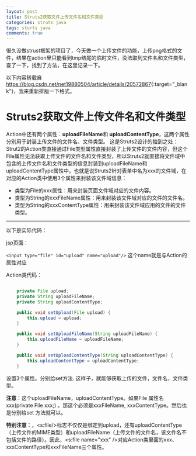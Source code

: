 ```yaml
---
layout: post
title: Struts2获取文件上传文件名和文件类型
categories: struts java
tags: sturts java
comments: true
---
```


很久没做strust框架的项目了，今天做一个上传文件的功能，上传png格式的文件，结果在action里只能看到tmp结尾的临时文件，没法取到文件名和文件类型，查了一下，找到了方法，在这里记录一下。

以下内容转载自<https://blog.csdn.net/net19880504/article/details/20572867>{:target="_blank"}，我来重新排版一下格式。

# Struts2获取文件上传文件名和文件类型

Action中还有两个属性：**uploadFileName**和 **uploadContentType**，这两个属性分别用于封装上传文件的文件名、文件类型。
这是Struts2设计的独到之处：Strut2的Action类直接通过File类型属性直接封装了上传文件的文件内容，但这个File属性无法获取上传文件的文件名和文件类型，所以Struts2就直接将文件域中包含的上传文件名和文件类型的信息封装到uploadFileName和 uploadContentType属性中，也就是说Struts2针对表单中名为xxx的文件域，在对应的Action类中使用3个属性来封装该文件域信息：

- 类型为File的xxx属性：用来封装页面文件域对应的文件内容。
- 类型为String的xxxFileName属性：用来封装该文件域对应的文件的文件名。
- 类型为String的xxxContentType属性：用来封装该文件域应用的文件的文件类型。

---------------------------------

以下是实际代码：

jsp页面：

```<input type="file" id="upload" name="upload"/>```  这个name就是与Action的属性对应

Action类代码：

```java

    private File upload;
    private String uploadFileName;
    private String uploadContentType;

    public void setUpload(File upload) {
        this.upload = upload;
    }

    public void setUploadFileName(String uploadFileName) {
        this.uploadFileName = uploadFileName;
    }

    public void setUploadContentType(String uploadContentType) {
        this.uploadContentType = uploadContentType;
    }

```

设置3个属性。分别给set方法. 这样子，就能够获取上传的文件，文件名，文件类型。

**注意**：这个uploadFileName，uploadContentType。如果File 属性名xxx(private File xxx;) 。那这个必须是xxxFileName, xxxContentType。然后也是分别给set 方法就可以。

**特别注意**：，<s:file/>标志不仅仅是绑定到upload，还有uploadContentType（上传文件的MIME类型）和uploadFileName（上传文件的文件名，该文件名不包括文件的路径）。因此，<s:file name="xxx" />对应Action类里面的xxx、xxxContentType和xxxFileName三个属性。